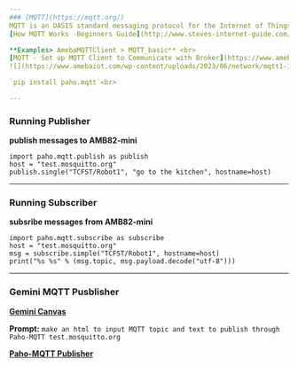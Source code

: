 ```yaml
---
### [MQTT](https://mqtt.org/)
MQTT is an OASIS standard messaging protocol for the Internet of Things (IoT)<br>
[How MQTT Works -Beginners Guide](http://www.steves-internet-guide.com/mqtt-works/)<br>

**Examples> AmebaMQTTClient > MQTT_basic** <br>
[MQTT - Set up MQTT Client to Communicate with Broker](https://www.amebaiot.com/en/amebapro2-arduino-mqtt-upload-listen/)<br>
![](https://www.amebaiot.com/wp-content/uploads/2023/06/network/mqtt1-1.png)

`pip install paho.mqtt`<br>

---
```

### Running Publisher
**publish messages to AMB82-mini** <br>
```
import paho.mqtt.publish as publish
host = "test.mosquitto.org"
publish.single("TCFST/Robot1", "go to the kitchen", hostname=host)
```

---
### Running Subscriber
**subsribe messages from AMB82-mini** <br>
```
import paho.mqtt.subscribe as subscribe
host = "test.mosquitto.org"
msg = subscribe.simple("TCFST/Robot1", hostname=host)
print("%s %s" % (msg.topic, msg.payload.decode("utf-8")))
```

---
### Gemini MQTT Pusblisher
**[Gemini Canvas](https://gemini.google.com/canvas)** <br>

**Prompt:** `make an html to input MQTT topic and text to publish through Paho-MQTT test.mosquitto.org`<br>

**[Paho-MQTT Publisher](https://github.com/rkuo2000/Robots/blob/main/assets/Paho-MQTT_Publisher.png?raw=true)**


